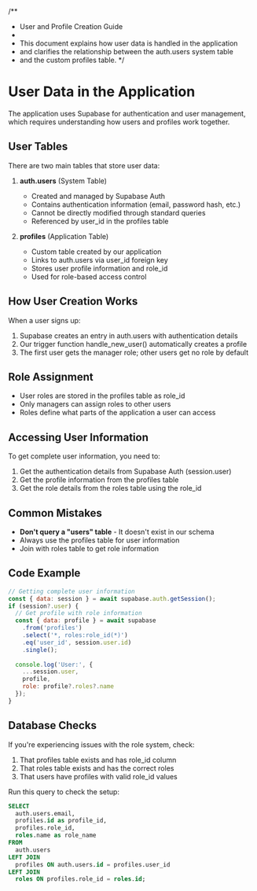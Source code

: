 /**
 * User and Profile Creation Guide
 * 
 * This document explains how user data is handled in the application
 * and clarifies the relationship between the auth.users system table 
 * and the custom profiles table.
 */

# User Data in the Application

The application uses Supabase for authentication and user management, which requires understanding 
how users and profiles work together.

## User Tables

There are two main tables that store user data:

1. **auth.users** (System Table)
   - Created and managed by Supabase Auth
   - Contains authentication information (email, password hash, etc.)
   - Cannot be directly modified through standard queries
   - Referenced by user_id in the profiles table

2. **profiles** (Application Table)
   - Custom table created by our application
   - Links to auth.users via user_id foreign key
   - Stores user profile information and role_id
   - Used for role-based access control

## How User Creation Works

When a user signs up:

1. Supabase creates an entry in auth.users with authentication details
2. Our trigger function handle_new_user() automatically creates a profile
3. The first user gets the manager role; other users get no role by default

## Role Assignment

- User roles are stored in the profiles table as role_id
- Only managers can assign roles to other users
- Roles define what parts of the application a user can access

## Accessing User Information

To get complete user information, you need to:

1. Get the authentication details from Supabase Auth (session.user)
2. Get the profile information from the profiles table
3. Get the role details from the roles table using the role_id

## Common Mistakes

- **Don't query a "users" table** - It doesn't exist in our schema
- Always use the profiles table for user information
- Join with roles table to get role information

## Code Example

```javascript
// Getting complete user information
const { data: session } = await supabase.auth.getSession();
if (session?.user) {
  // Get profile with role information
  const { data: profile } = await supabase
    .from('profiles')
    .select('*, roles:role_id(*)')
    .eq('user_id', session.user.id)
    .single();
    
  console.log('User:', {
    ...session.user,
    profile,
    role: profile?.roles?.name
  });
}
```

## Database Checks

If you're experiencing issues with the role system, check:

1. That profiles table exists and has role_id column
2. That roles table exists and has the correct roles
3. That users have profiles with valid role_id values

Run this query to check the setup:

```sql
SELECT 
  auth.users.email,
  profiles.id as profile_id,
  profiles.role_id,
  roles.name as role_name
FROM
  auth.users
LEFT JOIN
  profiles ON auth.users.id = profiles.user_id
LEFT JOIN
  roles ON profiles.role_id = roles.id;
```